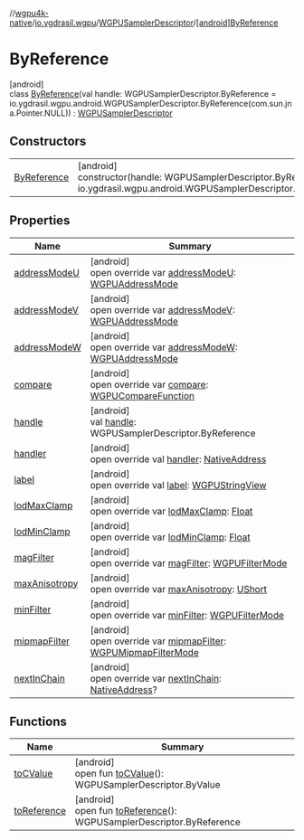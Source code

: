 //[wgpu4k-native](../../../../index.md)/[io.ygdrasil.wgpu](../../index.md)/[WGPUSamplerDescriptor](../index.md)/[[android]ByReference](index.md)

# ByReference

[android]\
class [ByReference](index.md)(val handle: WGPUSamplerDescriptor.ByReference = io.ygdrasil.wgpu.android.WGPUSamplerDescriptor.ByReference(com.sun.jna.Pointer.NULL)) : [WGPUSamplerDescriptor](../index.md)

## Constructors

| | |
|---|---|
| [ByReference](-by-reference.md) | [android]<br>constructor(handle: WGPUSamplerDescriptor.ByReference = io.ygdrasil.wgpu.android.WGPUSamplerDescriptor.ByReference(com.sun.jna.Pointer.NULL)) |

## Properties

| Name | Summary |
|---|---|
| [addressModeU](address-mode-u.md) | [android]<br>open override var [addressModeU](address-mode-u.md): [WGPUAddressMode](../../-w-g-p-u-address-mode/index.md) |
| [addressModeV](address-mode-v.md) | [android]<br>open override var [addressModeV](address-mode-v.md): [WGPUAddressMode](../../-w-g-p-u-address-mode/index.md) |
| [addressModeW](address-mode-w.md) | [android]<br>open override var [addressModeW](address-mode-w.md): [WGPUAddressMode](../../-w-g-p-u-address-mode/index.md) |
| [compare](compare.md) | [android]<br>open override var [compare](compare.md): [WGPUCompareFunction](../../-w-g-p-u-compare-function/index.md) |
| [handle](handle.md) | [android]<br>val [handle](handle.md): WGPUSamplerDescriptor.ByReference |
| [handler](handler.md) | [android]<br>open override val [handler](handler.md): [NativeAddress](../../../ffi/-native-address/index.md) |
| [label](label.md) | [android]<br>open override val [label](label.md): [WGPUStringView](../../-w-g-p-u-string-view/index.md) |
| [lodMaxClamp](lod-max-clamp.md) | [android]<br>open override var [lodMaxClamp](lod-max-clamp.md): [Float](https://kotlinlang.org/api/core/kotlin-stdlib/kotlin/-float/index.html) |
| [lodMinClamp](lod-min-clamp.md) | [android]<br>open override var [lodMinClamp](lod-min-clamp.md): [Float](https://kotlinlang.org/api/core/kotlin-stdlib/kotlin/-float/index.html) |
| [magFilter](mag-filter.md) | [android]<br>open override var [magFilter](mag-filter.md): [WGPUFilterMode](../../-w-g-p-u-filter-mode/index.md) |
| [maxAnisotropy](max-anisotropy.md) | [android]<br>open override var [maxAnisotropy](max-anisotropy.md): [UShort](https://kotlinlang.org/api/core/kotlin-stdlib/kotlin/-u-short/index.html) |
| [minFilter](min-filter.md) | [android]<br>open override var [minFilter](min-filter.md): [WGPUFilterMode](../../-w-g-p-u-filter-mode/index.md) |
| [mipmapFilter](mipmap-filter.md) | [android]<br>open override var [mipmapFilter](mipmap-filter.md): [WGPUMipmapFilterMode](../../-w-g-p-u-mipmap-filter-mode/index.md) |
| [nextInChain](next-in-chain.md) | [android]<br>open override var [nextInChain](next-in-chain.md): [NativeAddress](../../../ffi/-native-address/index.md)? |

## Functions

| Name | Summary |
|---|---|
| [toCValue](../[android]to-c-value.md) | [android]<br>open fun [toCValue](../[android]to-c-value.md)(): WGPUSamplerDescriptor.ByValue |
| [toReference](../to-reference.md) | [android]<br>open fun [toReference](../to-reference.md)(): WGPUSamplerDescriptor.ByReference |